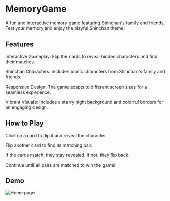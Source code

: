 # MemoryGame
A fun and interactive memory game featuring Shinchan's family and friends. Test your memory and enjoy the playful Shinchan theme!

## Features
Interactive Gameplay: Flip the cards to reveal hidden characters and find their matches.

Shinchan Characters: Includes iconic characters from Shinchan's family and friends.

Responsive Design: The game adapts to different screen sizes for a seamless experience.

Vibrant Visuals: Includes a starry night background and colorful borders for an engaging design.

## How to Play

Click on a card to flip it and reveal the character.

Flip another card to find its matching pair.

If the cards match, they stay revealed. If not, they flip back.

Continue until all pairs are matched to win the game!

## Demo

  ![Home page](Homepage.png)
